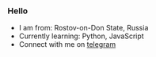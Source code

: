 ### Hello
- I am from: Rostov-on-Don State, Russia
- Currently learning: Python, JavaScript
- Connect with me on [telegram](https://t.me/mchtcl)
